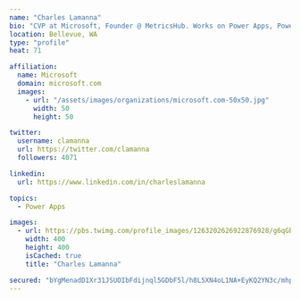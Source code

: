 ```yaml
---
name: "Charles Lamanna"
bio: "CVP at Microsoft, Founder @ MetricsHub. Works on Power Apps, Power Automate, Power Virtual Agent, Common Data Service and Dynamics 365."
location: Bellevue, WA
type: "profile"
heat: 71

affiliation:
  name: Microsoft
  domain: microsoft.com
  images:
    - url: "/assets/images/organizations/microsoft.com-50x50.jpg"
      width: 50
      height: 50

twitter:
  username: clamanna
  url: https://twitter.com/clamanna
  followers: 4071

linkedin:
  url: https://www.linkedin.com/in/charleslamanna

topics:
  - Power Apps

images:
  - url: https://pbs.twimg.com/profile_images/1263202626922876928/g6qGbHZ-_400x400.jpg
    width: 400
    height: 400
    isCached: true
    title: "Charles Lamanna"

secured: "bYgMenadD1Xr31JSUOIbFdijnql5GDbF5l/h8L5XN4oL1NA+EyKQ2YN3c/mhpwlBBHbRZMSUNFlWyX9ByG7yuuJXFBFgAp2OdEQp6KJr/fL7yHF3x+FQw/mQL0VskMJrumLT7qXyOZAInV2MRVP1DV/ThgV1fcuRUcvQS0VEVLGTsgN+58e0HdrDYoOVb11hkUidJ3WHGHX9eLO2cmB7ZEAHTlYyZs27ItDMSK/rPUDY4/RYMvi/sskKteuOeWzVEMThiQPBUUa8y9J8Z1N/WvnHxI/YhahVgGWq31wmlOwl401TM0SE7dVxUcqpTb+H1M9o8ZezzYOqfQj4iWrnf6GvlrHprLo8hRIFH2gEvlkmP8PQcJandRFjvGOM5qvLKFyfXYsQWMTlT3lMGAzoysY+O2h1Pq23gPzIXdBGWEQ=;j3i6DfboXaY3JmwVmvllKQ=="
---
```


